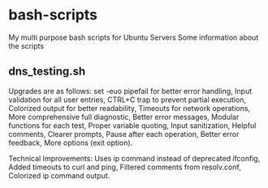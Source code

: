 # bash-scripts
My multi purpose bash scripts for Ubuntu Servers
Some information about the scripts

dns_testing.sh
---------------------
Upgrades are as follows:
set -euo pipefail for better error handling, 
Input validation for all user entries, 
CTRL+C trap to prevent partial execution, 
Colorized output for better readability,
Timeouts for network operations,
More comprehensive full diagnostic,
Better error messages,
Modular functions for each test,
Proper variable quoting,
Input sanitization,
Helpful comments,
Clearer prompts,
Pause after each operation,
Better error feedback,
More options (exit option).

Technical Improvements:
Uses ip command instead of deprecated ifconfig,
Added timeouts to curl and ping,
Filtered comments from resolv.conf,
Colorized ip command output.


